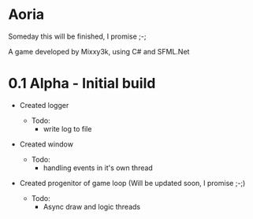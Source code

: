 # Aoria
  Someday this will be finished, I promise ;-;
  
  A game developed by Mixxy3k, using C# and SFML.Net
# 0.1 Alpha - Initial build
  - Created logger
    - Todo:  
      - write log to file
  - Created window
    - Todo: 
      - handling events in it's own thread
            
  - Created progenitor of game loop (Will be updated soon, I promise ;-;)
    - Todo:
      - Async draw and logic threads
